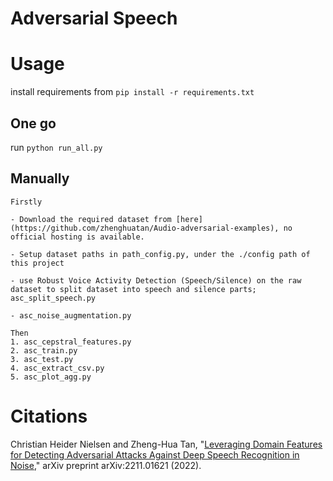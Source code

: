 # Adversarial Speech

# Usage

install requirements from ``pip install -r requirements.txt``

## One go

run ``python run_all.py``

## Manually

    Firstly
    
    - Download the required dataset from [here](https://github.com/zhenghuatan/Audio-adversarial-examples), no official hosting is available.

    - Setup dataset paths in path_config.py, under the ./config path of this project 
    
    - use Robust Voice Activity Detection (Speech/Silence) on the raw dataset to split dataset into speech and silence parts; asc_split_speech.py
    
    - asc_noise_augmentation.py
    
    Then 
    1. asc_cepstral_features.py
    2. asc_train.py
    3. asc_test.py
    4. asc_extract_csv.py
    5. asc_plot_agg.py

# Citations

Christian Heider Nielsen and Zheng-Hua Tan, "[Leveraging Domain Features for Detecting Adversarial Attacks Against Deep Speech Recognition in Noise](https://arxiv.org/pdf/2211.01621.pdf)," arXiv preprint arXiv:2211.01621 (2022). 
